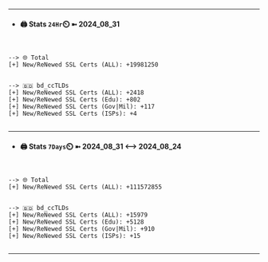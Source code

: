 

---
- #### 🖨️ **Stats** `24Hr`⏲️ ➼ 2024_08_31
```console


--> 🌐 Total
[+] New/ReNewed SSL Certs (ALL): +19981250


--> 🇧🇩 bd_ccTLDs
[+] New/ReNewed SSL Certs (ALL): +2418
[+] New/ReNewed SSL Certs (Edu): +802
[+] New/ReNewed SSL Certs (Gov|Mil): +117
[+] New/ReNewed SSL Certs (ISPs): +4


```

---
- #### 🖨️ **Stats** `7Days`⏲️ ➼ 2024_08_31 <--> 2024_08_24
```console


--> 🌐 Total
[+] New/ReNewed SSL Certs (ALL): +111572855


--> 🇧🇩 bd_ccTLDs
[+] New/ReNewed SSL Certs (ALL): +15979
[+] New/ReNewed SSL Certs (Edu): +5128
[+] New/ReNewed SSL Certs (Gov|Mil): +910
[+] New/ReNewed SSL Certs (ISPs): +15


```

---

